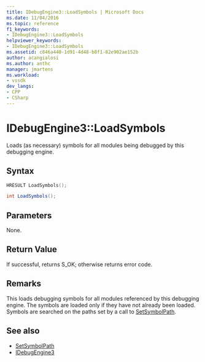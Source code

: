 ```yaml
---
title: IDebugEngine3::LoadSymbols | Microsoft Docs
ms.date: 11/04/2016
ms.topic: reference
f1_keywords:
- IDebugEngine3::LoadSymbols
helpviewer_keywords:
- IDebugEngine3::LoadSymbols
ms.assetid: c846a440-1d91-4d48-b8f1-82e902ae152b
author: acangialosi
ms.author: anthc
manager: jmartens
ms.workload:
- vssdk
dev_langs:
- CPP
- CSharp
---
```

# IDebugEngine3::LoadSymbols
Loads (as necessary) symbols for all modules being debugged by this debugging engine.

## Syntax

```cpp
HRESULT LoadSymbols();
```

```csharp
int LoadSymbols();
```

## Parameters
 None.

## Return Value
 If successful, returns S_OK; otherwise returns error code.

## Remarks
 This loads debugging symbols for all modules referenced by this debugging engine. The symbols are loaded only if they have not already been loaded. Symbols are searched on the paths set by a call to [SetSymbolPath](../../../extensibility/debugger/reference/idebugengine3-setsymbolpath.md).

## See also
- [SetSymbolPath](../../../extensibility/debugger/reference/idebugengine3-setsymbolpath.md)
- [IDebugEngine3](../../../extensibility/debugger/reference/idebugengine3.md)
